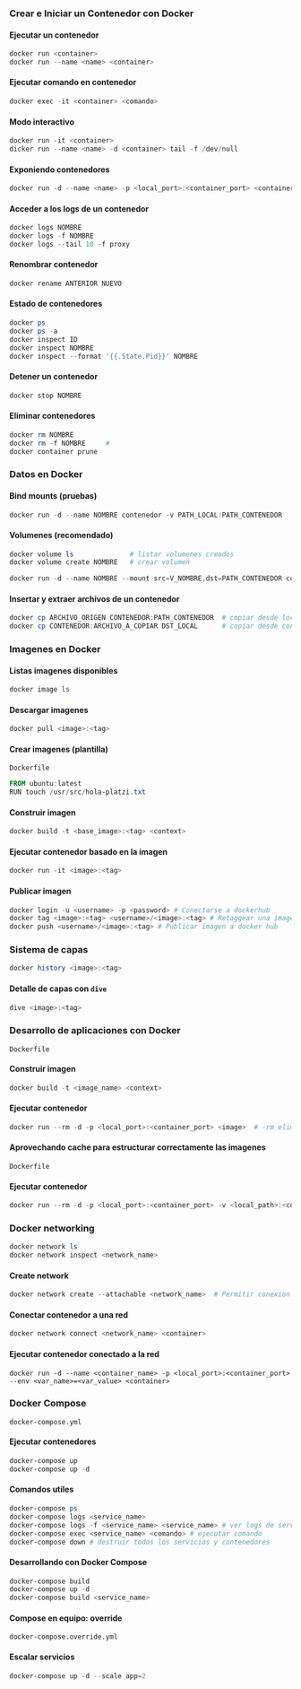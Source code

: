 ### Crear e Iniciar un Contenedor con Docker

#### Ejecutar un contenedor
```powershell
docker run <container>
docker run --name <name> <container>
```

#### Ejecutar comando en contenedor
```powershell
docker exec -it <container> <comando>
```

#### Modo interactivo
```powershell
docker run -it <container>
dicker run --name <name> -d <container> tail -f /dev/null
```

#### Exponiendo contenedores
```powershell
docker run -d --name <name> -p <local_port>:<container_port> <container>
```

#### Acceder a los logs de un contenedor
```powershell
docker logs NOMBRE
docker logs -f NOMBRE
docker logs --tail 10 -f proxy
```

#### Renombrar contenedor
```powershell
docker rename ANTERIOR NUEVO
```

####  Estado de contenedores
```powershell
docker ps
docker ps -a
docker inspect ID
docker inspect NOMBRE
docker inspect --format '{{.State.Pid}}' NOMBRE
```

#### Detener un contenedor
```powershell
docker stop NOMBRE
```

#### Eliminar contenedores
```powershell
docker rm NOMBRE
docker rm -f NOMBRE     #
docker container prune
```

### Datos en Docker

#### Bind mounts (pruebas)
```powershell
docker run -d --name NOMBRE contenedor -v PATH_LOCAL:PATH_CONTENEDOR 
```

#### Volumenes (recomendado)
```powershell
docker volume ls              # listar volumenes creados
docker volume create NOMBRE   # crear volumen
```

```powershell
docker run -d --name NOMBRE --mount src=V_NOMBRE,dst=PATH_CONTENEDOR contenedor
```

#### Insertar y extraer archivos de un contenedor
```powershell
docker cp ARCHIVO_ORIGEN CONTENEDOR:PATH_CONTENEDOR  # copiar desde local a contenedor
docker cp CONTENEDOR:ARCHIVO_A_COPIAR DST_LOCAL      # copiar desde contenedor a local
```

### Imagenes en Docker

#### Listas imagenes disponibles
```powershell
docker image ls
```

#### Descargar imagenes
```powershell
docker pull <image>:<tag>
```

#### Crear imagenes (plantilla)
`Dockerfile`
```powershell
FROM ubuntu:latest
RUN touch /usr/src/hola-platzi.txt
```
#### Construir imagen
```powershell
docker build -t <base_image>:<tag> <context>
```

#### Ejecutar contenedor basado en la imagen
```powershell
docker run -it <image>:<tag>
```

#### Publicar imagen
```powershell
docker login -u <username> -p <password> # Conectarse a dockerhub
docker tag <image>:<tag> <username>/<image>:<tag> # Retaggear una imagen para publicar
docker push <username>/<image>:<tag> # Publicar imagen a docker hub 
```

### Sistema de capas
```powershell
docker history <image>:<tag>
```

#### Detalle de capas con `dive`
```powershell
dive <image>:<tag>
```

### Desarrollo de aplicaciones con Docker

`Dockerfile`

#### Construir imagen
```powershell
docker build -t <image_name> <context> 
```

#### Ejecutar contenedor
```powershell
docker run --rm -d -p <local_port>:<container_port> <image>  # -rm elimina el contenedor al salir
```

#### Aprovechando cache para estructurar correctamente las imagenes
`Dockerfile`

#### Ejecutar contenedor
```powershell
docker run --rm -d -p <local_port>:<container_port> -v <local_path>:<contenedor_path> <container>
```


### Docker networking
```powershell
docker network ls
docker network inspect <network_name>
```

#### Create network
```powershell
docker network create --attachable <network_name>  # Permitir conexion de otros containers
```

#### Conectar contenedor a una red
```powershell
docker network connect <network_name> <container>
```

#### Ejecutar contenedor conectado a la red
```
docker run -d --name <container_name> -p <local_port>:<container_port> --env <var_name>=<var_value> <container>  
```


### Docker Compose
`docker-compose.yml`

#### Ejecutar contenedores
```powershell
docker-compose up
docker-compose up -d
```

#### Comandos utiles
```powershell
docker-compose ps
docker-compose logs <service_name>
docker-compose logs -f <service_name> <service_name> # ver logs de servicios
docker-compose exec <service_name> <comando> # ejecutar comando
docker-compose down # destruir todos los servicios y contenedores
```

#### Desarrollando con Docker Compose
```powershell
docker-compose build
docker-compose up -d
docker-compose build <service_name>
```


#### Compose en equipo: override
`docker-compose.override.yml`

#### Escalar servicios
```powershell
docker-compose up -d --scale app=2
```